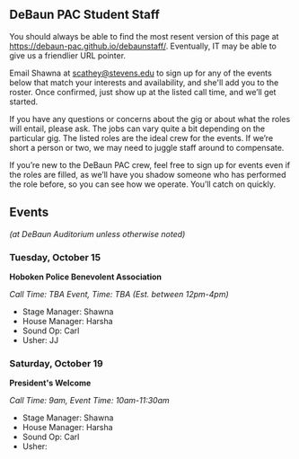 ## DeBaun PAC Student Staff

You should always be able to find the most resent version of this page at <https://debaun-pac.github.io/debaunstaff/>. Eventually, IT may be able to give us a friendlier URL pointer.

Email Shawna at <scathey@stevens.edu>  to sign up for any of the events below that match your interests and availability, and she'll add you to the roster. Once confirmed, just show up at the listed call time, and we’ll get started.

If you have any questions or concerns about the gig or about what the roles will entail, please ask. The jobs can vary quite a bit depending on the particular gig. The listed roles are the ideal crew for the events. If we’re short a person or two, we may need to juggle staff around to compensate.

If you’re new to the DeBaun PAC crew, feel free to sign up for events even if the roles are filled, as we’ll have you shadow someone who has performed the role before, so you can see how we operate. You’ll catch on quickly.


## Events
*(at DeBaun Auditorium unless otherwise noted)*


### Tuesday, October 15
**Hoboken Police Benevolent Association**

_Call Time: TBA Event, Time: TBA (Est. between 12pm-4pm)_

- Stage Manager: Shawna
- House Manager: Harsha
- Sound Op: Carl
- Usher: JJ


### Saturday, October 19
**President's Welcome**

_Call Time: 9am, Event Time: 10am-11:30am_

- Stage Manager: Shawna
- House Manager: Harsha
- Sound Op: Carl
- Usher:




